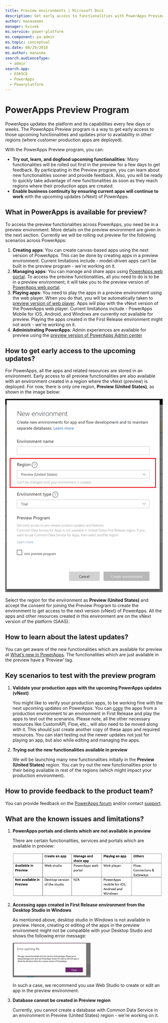 ```yaml
---
title: Preview environments | Microsoft Docs
description: Get early access to functionalities with PowerApps Preview Program
author: manasmams
manager: kvivek
ms.service: power-platform
ms.component: pa-admin
ms.topic: conceptual
ms.date: 08/29/2018
ms.author: manasma
search.audienceType: 
  - admin
search.app: 
  - D365CE
  - PowerApps
  - Powerplatform
---
```


# PowerApps Preview Program
PowerApps updates the platform and its capabilities every few days or weeks. The PowerApps Preview program is a way to get early access to those upcoming functionalities and updates prior to availability in other regions (where customer production apps are deployed). 

With the PowerApps Preview program, you can:
- **Try out, learn, and dogfood upcoming functionalities**: Many functionalities will be rolled out first in the preview for a few days to get feedback. By participating in the Preview program, you can learn about new functionalities sooner and provide feedback. Also, you will be ready to quickly take advantage of new functionalities as soon as they reach regions where their production apps are created.
- **Enable business continuity by ensuring current apps will continue to work** with the upcoming updates (vNext) of PowerApps.

## What in PowerApps is available for preview?
To access the preview functionalities across PowerApps, you need be in a preview environment. More details on the preview environment are given in the next section.
Currently we will be rolling out preview for the following scenarios across PowerApps:
1. **Creating apps**: You can create canvas-based apps using the next version of PowerApps. This can be done by creating apps in a preview environment. Current limitations include - model-driven apps can’t be built in the preview program - we're working on it.
2. **Managing apps**: You can manage and share apps using [PowerApps web portal][2]. To access the preview functionalities, all you need to do is to be in a preview environment; it will take you to the preview version of [PowerApps web portal][3].
3. **Playing apps**: You need to play the apps in a preview environment using the web player. When you do that, you will be automatically taken to [preview version of web player][4]. Apps will play with the vNext version of the PowerApps web player. Current limitations include - PowerApps Mobile for iOS, Android, and Windows are currently not available for preview. Playing the apps created in the First Release environment might not work - we're working on it.
4. **Administrating PowerApps**: Admin experiences are available for preview using the [preview version of PowerApps Admin center][1]

## How to get early access to the upcoming updates?
For PowerApps, all the apps and related resources are stored in an environment. Early access to all preview functionalities are also available with an environment created in a region where the vNext (preview) is deployed. For now, there is only one region, **Preview (United States)**, as shown in the image below:

![](./media/preview-environment/env3-preview.png)

Select the region for the environment as **Preview (United States)** and accept the consent for joining the Preview Program to create the environment to get access to the next version (vNext) of PowerApps.
All the apps and other resources created in this environment are on the vNext version of the platform (SAAS).

## How to learn about the latest updates?
You can get aware of the new functionalities which are available for preview at [What’s new in PowerApps][5]. The functionalities which are just available in the preview have a ‘Preview’ tag.

## Key scenarios to test with the preview program
1. **Validate your production apps with the upcoming PowerApps updates (vNext)**

   You might like to verify your production apps, to be working fine with the next upcoming updates on PowerApps. You can [copy](environment-and-tenant-migration.md) the apps from a production environment to an environment in First Release and play the apps to test out the scenarios. Please note, all the other necessary resources like CustomAPI, Flow, etc., will also need to be moved along with it. This should just create another copy of these apps and required resources. You can start testing out the newer updates not just for playing an app, but also while editing and managing the apps.
   
2. **Trying out the new functionalities available in preview**

   We will be launching many new functionalities initially in the **Preview (United States)** region. You can try out the new functionalities prior to their being available in rest of the regions (which might impact your production environment).

## How to provide feedback to the product team?
You can provide feedback on the [PowerApps forum][8] and/or contact [support][9].

## What are the known issues and limitations?
1. **PowerApps portals and clients which are not available in preview** 

   There are certain functionalities, services and portals which are available in preview:
   
   ![](./media/preview-environment/table.png)

2. **Accessing apps created in First Release environment from the Desktop Studio in Windows**

   As mentioned above, desktop studio in Windows is not available in preview. Hence, creating or editing of the apps in the preview environment might not be compatible with your Desktop Studio and shows the following error message:
   
   ![](./media/preview-environment/error2.jpg)

   In such a case, we recommend you use Web Studio to create or edit an app in the preview environment.

3. **Database cannot be created in Preview region**

   Currently, you cannot create a database with Common Data Service in an environment in Preview (United States) region - we're working on it.


<!--Reference links in article-->
[1]: https://preview.admin.powerapps.com
[2]: https://web.powerapps.com
[3]: https://preview.web.powerapps.com
[4]: https://preview.web.powerapps.com/webplayer
[5]: https://docs.microsoft.com/powerapps/whats-new
[7]: https://preview.create.powerapps.com
[8]: https://powerusers.microsoft.com/t5/PowerApps-Community/ct-p/PowerApps1
[9]: https://powerapps.microsoft.com/support/

